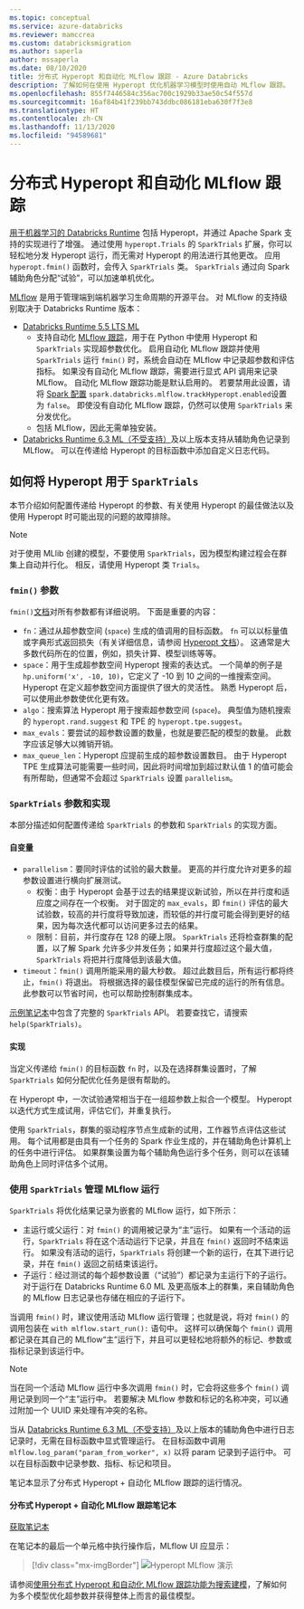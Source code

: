 ```yaml
---
ms.topic: conceptual
ms.service: azure-databricks
ms.reviewer: mamccrea
ms.custom: databricksmigration
ms.author: saperla
author: mssaperla
ms.date: 08/10/2020
title: 分布式 Hyperopt 和自动化 MLflow 跟踪 - Azure Databricks
description: 了解如何在使用 Hyperopt 优化机器学习模型时使用自动 MLflow 跟踪。
ms.openlocfilehash: 855f7446584c356ac700c1929b33ae50c54f557d
ms.sourcegitcommit: 16af84b41f239bb743ddbc086181eba630f7f3e8
ms.translationtype: HT
ms.contentlocale: zh-CN
ms.lasthandoff: 11/13/2020
ms.locfileid: "94589681"
---
```

# <a name="distributed-hyperopt-and-automated-mlflow-tracking"></a>分布式 Hyperopt 和自动化 MLflow 跟踪

[用于机器学习的 Databricks Runtime](../../../runtime/mlruntime.md) 包括 Hyperopt，并通过 Apache Spark 支持的实现进行了增强。  通过使用 `hyperopt.Trials` 的 `SparkTrials` 扩展，你可以轻松地分发 Hyperopt 运行，而无需对 Hyperopt 的用法进行其他更改。 应用 `hyperopt.fmin()` 函数时，会传入 `SparkTrials` 类。 `SparkTrials` 通过向 Spark 辅助角色分配“试验”，可以加速单机优化。

[MLflow](../../mlflow/index.md#mlflow-guide) 是用于管理端到端机器学习生命周期的开源平台。 对 MLflow 的支持级别取决于 Databricks Runtime 版本：

* [Databricks Runtime 5.5 LTS ML](../../../release-notes/runtime/5.5ml.md)
  * 支持自动化 [MLflow 跟踪](../../mlflow/tracking.md#mlflow-tracking)，用于在 Python 中使用 Hyperopt 和 `SparkTrials` 实现超参数优化。 启用自动化 MLflow 跟踪并使用 `SparkTrials` 运行 `fmin()` 时，系统会自动在 MLflow 中记录超参数和评估指标。 如果没有自动化 MLflow 跟踪，需要进行显式 API 调用来记录 MLflow。 自动化 MLflow 跟踪功能是默认启用的。 若要禁用此设置，请将 [Spark 配置](../../../clusters/configure.md#spark-config) `spark.databricks.mlflow.trackHyperopt.enabled`设置为 `false`。 即使没有自动化 MLflow 跟踪，仍然可以使用 `SparkTrials` 来分发优化。
  * 包括 MLflow，因此无需单独安装。
* [Databricks Runtime 6.3 ML（不受支持）](../../../release-notes/runtime/6.3ml.md)及以上版本支持从辅助角色记录到 MLflow。 可以在传递给 Hyperopt 的目标函数中添加自定义日志代码。

## <a name="how-to-use-hyperopt-with-sparktrials"></a>如何将 Hyperopt 用于 `SparkTrials`

本节介绍如何配置传递给 Hyperopt 的参数、有关使用 Hyperopt 的最佳做法以及使用 Hyperopt 时可能出现的问题的故障排除。

> [!NOTE]
>
> 对于使用 MLlib 创建的模型，不要使用 `SparkTrials`，因为模型构建过程会在群集上自动并行化。  相反，请使用 Hyperopt 类 `Trials`。

### <a name="fmin-arguments"></a>`fmin()` 参数

`fmin()`[文档](https://github.com/hyperopt/hyperopt/wiki/FMin)对所有参数都有详细说明。 下面是重要的内容：

* `fn`：通过从超参数空间 (`space`) 生成的值调用的目标函数。 `fn` 可以以标量值或字典形式返回损失（有关详细信息，请参阅 [Hyperopt 文档](https://github.com/hyperopt/hyperopt)）。 这通常是大多数代码所在的位置，例如，损失计算、模型训练等等。
* `space`：用于生成超参数空间 Hyperopt 搜索的表达式。 一个简单的例子是 `hp.uniform('x', -10, 10)`，它定义了 -10 到 10 之间的一维搜索空间。 Hyperopt 在定义超参数空间方面提供了很大的灵活性。 熟悉 Hyperopt 后，可以使用此参数使优化更有效。
* `algo`：搜索算法 Hyperopt 用于搜索超参数空间 (`space`)。 典型值为随机搜索的 `hyperopt.rand.suggest` 和 TPE 的 `hyperopt.tpe.suggest`。
* `max_evals`：要尝试的超参数设置的数量，也就是要匹配的模型的数量。  此数字应该足够大以摊销开销。
* `max_queue_len`：Hyperopt 应提前生成的超参数设置数目。  由于 Hyperopt TPE 生成算法可能需要一些时间，因此将时间增加到超过默认值 1 的值可能会有所帮助，但通常不会超过 `SparkTrials` 设置 `parallelism`。

### <a name="sparktrials-arguments-and-implementation"></a>`SparkTrials` 参数和实现

本部分描述如何配置传递给 `SparkTrials` 的参数和 `SparkTrials` 的实现方面。

#### <a name="arguments"></a>自变量

* `parallelism`：要同时评估的试验的最大数量。  更高的并行度允许对更多的超参数设置进行横向扩展测试。
  * 权衡：由于 Hyperopt 会基于过去的结果提议新试验，所以在并行度和适应度之间存在一个权衡。  对于固定的 `max_evals`，即 `fmin()` 评估的最大试验数，较高的并行度将导致加速，而较低的并行度可能会得到更好的结果，因为每次迭代都可以访问更多过去的结果。
  * 限制：目前，并行度存在 128 的硬上限。  `SparkTrials` 还将检查群集的配置，以了解 Spark 允许多少并发任务；如果并行度超过这个最大值，`SparkTrials` 将把并行度降低到该最大值。
* `timeout`：`fmin()` 调用所能采用的最大秒数。 超过此数目后，所有运行都将终止，`fmin()` 将退出。 将根据选择的最佳模型保留已完成的运行的所有信息。 此参数可以节省时间，也可以帮助控制群集成本。

[示例笔记本](#example-nb-mlflow)中包含了完整的 `SparkTrials` API。 若要查找它，请搜索 `help(SparkTrials)`。

#### <a name="implementation"></a>实现

当定义传递给 `fmin()` 的目标函数 `fn` 时，以及在选择群集设置时，了解 `SparkTrials` 如何分配优化任务是很有帮助的。

在 Hyperopt 中，一次试验通常相当于在一组超参数上拟合一个模型。 Hyperopt 以迭代方式生成试用，评估它们，并重复执行。

使用 `SparkTrials`，群集的驱动程序节点生成新的试用，工作器节点评估这些试用。  每个试用都是由具有一个任务的 Spark 作业生成的，并在辅助角色计算机上的任务中进行评估。 如果群集设置为每个辅助角色运行多个任务，则可以在该辅助角色上同时评估多个试用。

### <a name="manage-mlflow-runs-with-sparktrials"></a>使用 `SparkTrials` 管理 MLflow 运行

`SparkTrials` 将优化结果记录为嵌套的 MLflow 运行，如下所示：

* 主运行或父运行：对 `fmin()` 的调用被记录为“主”运行。  如果有一个活动的运行，`SparkTrials` 将在这个活动运行下记录，并且在 `fmin()` 返回时不结束运行。  如果没有活动的运行，`SparkTrials` 将创建一个新的运行，在其下进行记录，并在 `fmin()` 返回之前结束该运行。
* 子运行：经过测试的每个超参数设置（“试验”）都记录为主运行下的子运行。  对于运行在 Databricks Runtime 6.0 ML 及更高版本上的群集，来自辅助角色的 MLflow 日志记录也存储在相应的子运行下。

当调用 `fmin()` 时，建议使用活动 MLflow 运行管理；也就是说，将对 `fmin()` 的调用包装在 `with mlflow.start_run():` 语句中。
这样可以确保每个 `fmin()` 调用都记录在其自己的 MLflow“主”运行下，并且可以更轻松地将额外的标记、参数或指标记录到该运行中。

> [!NOTE]
>
> 当在同一个活动 MLflow 运行中多次调用 `fmin()` 时，它会将这些多个 `fmin()` 调用记录到同一个“主”运行中。  若要解决 MLflow 参数和标记的名称冲突，可以通过附加一个 UUID 来处理有冲突的名称。

当从 [Databricks Runtime 6.3 ML（不受支持）](../../../release-notes/runtime/6.3ml.md)及以上版本的辅助角色中进行日志记录时，无需在目标函数中显式管理运行。 在目标函数中调用 `mlflow.log_param("param_from_worker", x)` 以将 param 记录到子运行中。 可以在目标函数中记录参数、指标、标记和项目。

笔记本显示了分布式 Hyperopt + 自动化 MLflow 跟踪的运行情况。

#### <a name="distributed-hyperopt--automated-mlflow-tracking-notebook"></a><a id="distributed-hyperopt--automated-mlflow-tracking-notebook"> </a><a id="example-nb-mlflow"> </a>分布式 Hyperopt + 自动化 MLflow 跟踪笔记本

[获取笔记本](../../../_static/notebooks/hyperopt-spark-mlflow.html)

在笔记本的最后一个单元格中执行操作后，MLflow UI 应显示：

> [!div class="mx-imgBorder"]
> ![Hyperopt MLflow 演示](../../../_static/images/mlflow/hyperopt-spark-mlflow.png)

请参阅[使用分布式 Hyperopt 和自动化 MLflow 跟踪功能为搜索建模](hyperopt-model-selection.md)，了解如何为多个模型优化超参数并获得整体上而言的最佳模型。